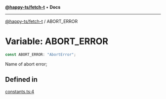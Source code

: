 [**@happy-ts/fetch-t**](../README.md) • **Docs**

***

[@happy-ts/fetch-t](../README.md) / ABORT\_ERROR

# Variable: ABORT\_ERROR

```ts
const ABORT_ERROR: "AbortError";
```

Name of abort error;

## Defined in

[constants.ts:4](https://github.com/JiangJie/fetch-t/blob/2e206031a806329279bb68d7ae74aa44f812eb58/src/fetch/constants.ts#L4)
